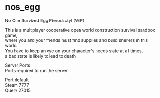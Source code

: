 # nos_egg
No One Survived Egg Pterodactyl (WIP)

This is a multiplayer cooperative open world construction survival sandbox game,<br> where you and your friends must find supplies and build shelters in this world.<br> You have to keep an eye on your character's needs state at all times,<br> a bad state is likely to lead to death

Server Ports<br>
Ports required to run the server

Port	default <br>
Steam	7777<br>
Query 27015

